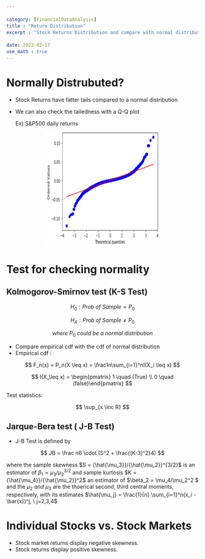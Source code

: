 ```yaml
---

category: [FinancialDataAnalysis]
title : "Return Distribution"
excerpt : "Stock Returns Distribution and compare with normal distribution"

date: 2022-02-17
use_math : true
---
```


# __Normally Distrubuted?__

+ Stock Returns have fatter tails compared to a normal distribution
+ We can also check the tailedness with a Q-Q plot

    Ex) S&P500 daily returns
<p align = "center">
<img src = "/assets/img/QQPlot.jpg" , height="300x", width="300px" >
</p>

# __Test for checking normality__

## __Kolmogorov-Smirnov test (K-S Test)__

$$
 H_0 : Prob\ of\ Sample = P_0
$$

$$
 H_A : Prob\; of\; Sample \neq P_0
$$

$$
where\ P_0\ could \ be\ a\ normal \ distribution
$$
  
+ Compare empirical cdf with the cdf of normal distribution
+ Empirical cdf :

$$
F_n(x) = P_n(X \leq x) = \frac1n\sum_{i=1}^nI(X_i \leq x)
$$

$$
I(X_\leq x) = \begin{pmatrix} 1 \quad (True) \\ 0 \quad (false)\end{pmatrix}
$$

Test statistics: 

$$
\sup_{x \inc R}
$$



## __Jarque-Bera test ( J-B Test)__

+ J-B Test is defined by

$$
 JB = \frac n6 \cdot (S^2 + \frac{(K-3)^2}4)
$$

where the sample skewness $S = {\hat{\mu_3}}/{\hat{\mu_2}}^{3/2}$  is an estimator of 
$\beta_1 = \mu_3/\mu_2^{3/2}$ and sample kurtosis $K = {\hat{\mu_4}}/{\hat{\mu_2}}^2$ 
an estimator of $\beta_2 = \mu_4/\mu_2^2 $ and the $\mu_2 \ and \ \mu_3$ are the thoerical second, 
third central moments, respectively, with its estimates $\hat{\mu_j} = \frac{1}{n} \sum_{i=1}^n(x_i - \bar{x})^j, \ j=2,3,4$

# __Individual Stocks vs. Stock Markets__

+ Stock market returns display negative skewness.
+ Stock returns display positive skewness.

